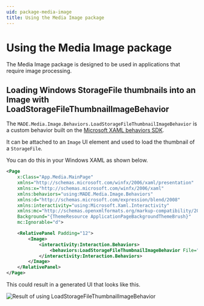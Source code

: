 ```yaml
---
uid: package-media-image
title: Using the Media Image package
---
```


# Using the Media Image package

The Media Image package is designed to be used in applications that require image processing.

## Loading Windows StorageFile thumbnails into an Image with LoadStorageFileThumbnailImageBehavior

The `MADE.Media.Image.Behaviors.LoadStorageFileThumbnailImageBehavior` is a custom behavior built on the [Microsoft XAML behaviors SDK](https://github.com/Microsoft/XamlBehaviors). 

It can be attached to an `Image` UI element and used to load the thumbnail of a `StorageFile`.

You can do this in your Windows XAML as shown below.

```xml
<Page
    x:Class="App.Media.MainPage"
    xmlns="http://schemas.microsoft.com/winfx/2006/xaml/presentation"
    xmlns:x="http://schemas.microsoft.com/winfx/2006/xaml"
    xmlns:behaviors="using:MADE.Media.Image.Behaviors"
    xmlns:d="http://schemas.microsoft.com/expression/blend/2008"
    xmlns:interactivity="using:Microsoft.Xaml.Interactivity"
    xmlns:mc="http://schemas.openxmlformats.org/markup-compatibility/2006"
    Background="{ThemeResource ApplicationPageBackgroundThemeBrush}"
    mc:Ignorable="d">

    <RelativePanel Padding="12">
        <Image>
            <interactivity:Interaction.Behaviors>
                <behaviors:LoadStorageFileThumbnailImageBehavior File="{x:Bind ViewModel.ImageFile}" />
            </interactivity:Interaction.Behaviors>
        </Image>
    </RelativePanel>
</Page>

```

This could result in a generated UI that looks like this.

<img src="../../images/ImageBehavior.png" alt="Result of using LoadStorageFileThumbnailImageBehavior" />
